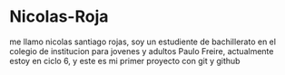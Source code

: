 # Nicolas-Roja

me llamo nicolas santiago rojas, soy un estudiente de bachillerato en el colegio de institucion para jovenes y adultos Paulo Freire, actualmente estoy en ciclo 6, y este es mi primer proyecto con git y github
